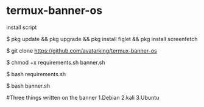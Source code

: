 # termux-banner-os

install script


$ pkg update && pkg upgrade && pkg install figlet && pkg install screenfetch

$ git clone https://github.com/avatarking/termux-banner-os

$ chmod +x requirements.sh banner.sh

$ bash requirements.sh

$ bash banner.sh


#Three things written on the banner
1.Debian
2.kali
3.Ubuntu
